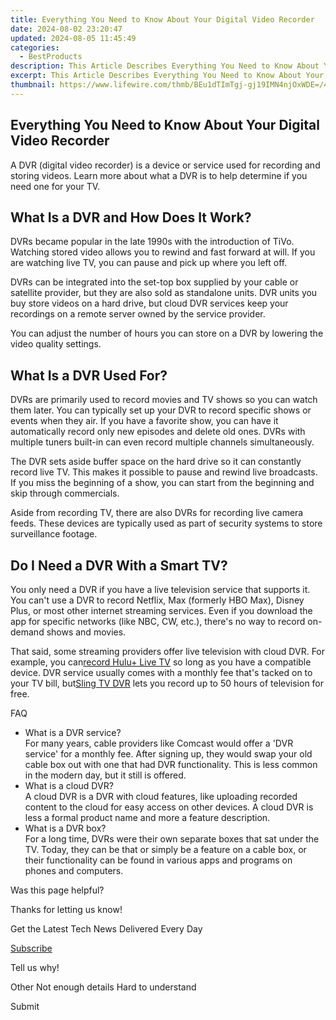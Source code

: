 ```yaml
---
title: Everything You Need to Know About Your Digital Video Recorder
date: 2024-08-02 23:20:47
updated: 2024-08-05 11:45:49
categories:
  - BestProducts
description: This Article Describes Everything You Need to Know About Your Digital Video Recorder
excerpt: This Article Describes Everything You Need to Know About Your Digital Video Recorder
thumbnail: https://www.lifewire.com/thmb/BEu1dTImTgj-gj19IMN4njOxWDE=/400x300/filters:no_upscale():max_bytes(150000):strip_icc():format(webp)/set-top-dvr-1130767-f2aa7f11e3d2442b966d53b8aa2d25fd.png
---
```


## Everything You Need to Know About Your Digital Video Recorder
 A DVR (digital video recorder) is a device or service used for recording and storing videos. Learn more about what a DVR is to help determine if you need one for your TV.

## What Is a DVR and How Does It Work?

 DVRs became popular in the late 1990s with the introduction of TiVo. Watching stored video allows you to rewind and fast forward at will. If you are watching live TV, you can pause and pick up where you left off.

 DVRs can be integrated into the set-top box supplied by your cable or satellite provider, but they are also sold as standalone units. DVR units you buy store videos on a hard drive, but cloud DVR services keep your recordings on a remote server owned by the service provider.  

 You can adjust the number of hours you can store on a DVR by lowering the video quality settings.  

## What Is a DVR Used For?

 DVRs are primarily used to record movies and TV shows so you can watch them later. You can typically set up your DVR to record specific shows or events when they air. If you have a favorite show, you can have it automatically record only new episodes and delete old ones. DVRs with multiple tuners built-in can even record multiple channels simultaneously.

 The DVR sets aside buffer space on the hard drive so it can constantly record live TV. This makes it possible to pause and rewind live broadcasts. If you miss the beginning of a show, you can start from the beginning and skip through commercials.

 Aside from recording TV, there are also DVRs for recording live camera feeds. These devices are typically used as part of security systems to store surveillance footage.  

## Do I Need a DVR With a Smart TV?

 You only need a DVR if you have a live television service that supports it. You can't use a DVR to record Netflix, Max (formerly HBO Max), Disney Plus, or most other internet streaming services. Even if you download the app for specific networks (like NBC, CW, etc.), there's no way to record on-demand shows and movies.

 That said, some streaming providers offer live television with cloud DVR. For example, you can[record Hulu+ Live TV](https://www.lifewire.com/use-hulu-dvr-5071314) so long as you have a compatible device. DVR service usually comes with a monthly fee that's tacked on to your TV bill, but[Sling TV DVR](https://www.lifewire.com/how-to-use-the-sling-tv-dvr-5071315) lets you record up to 50 hours of television for free.

 FAQ

* What is a DVR service?  
 For many years, cable providers like Comcast would offer a 'DVR service' for a monthly fee. After signing up, they would swap your old cable box out with one that had DVR functionality. This is less common in the modern day, but it still is offered.
* What is a cloud DVR?  
 A cloud DVR is a DVR with cloud features, like uploading recorded content to the cloud for easy access on other devices. A cloud DVR is less a formal product name and more a feature description.
* What is a DVR box?  
 For a long time, DVRs were their own separate boxes that sat under the TV. Today, they can be that or simply be a feature on a cable box, or their functionality can be found in various apps and programs on phones and computers.

Was this page helpful?

Thanks for letting us know!

 Get the Latest Tech News Delivered Every Day

[Subscribe](https://www.lifewire.com/#)

Tell us why!

 Other  Not enough details  Hard to understand

 Submit

<ins class="adsbygoogle"
     style="display:block"
     data-ad-format="autorelaxed"
     data-ad-client="ca-pub-7571918770474297"
     data-ad-slot="1223367746"></ins>



<ins class="adsbygoogle"
     style="display:block"
     data-ad-client="ca-pub-7571918770474297"
     data-ad-slot="8358498916"
     data-ad-format="auto"
     data-full-width-responsive="true"></ins>

